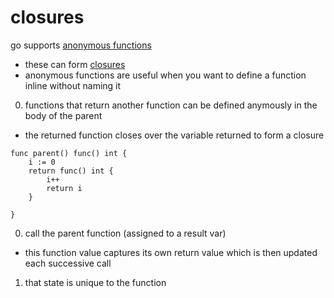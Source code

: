 # closures

go supports [anonymous functions](http://en.wikipedia.org/wiki/Anonymous_function)
- these can form [closures](http://en.wikipedia.org/wiki/Closure_(computer_science))
- anonymous functions are useful when you want to define a function inline without naming it

0. functions that return another function can be defined anymously in the body of the parent
- the returned function closes over the variable returned to form a closure

```
func parent() func() int {
    i := 0
    return func() int {
        i++
        return i
    }

}
```

0. call the parent function (assigned to a result var)
- this function value captures its own return value which is then updated each successive call

1. that state is unique to the function
